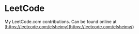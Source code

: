 # LeetCode

My LeetCode.com contributions. Can be found online at [https://leetcode.com/elsheimy](https://leetcode.com/elsheimy/)